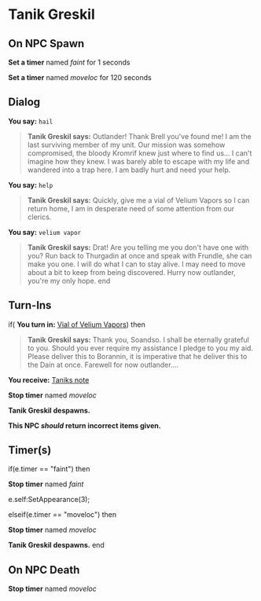 # Tanik Greskil


## On NPC Spawn

**Set a timer** named *faint* for 1 seconds

**Set a timer** named *moveloc* for 120 seconds
## Dialog

**You say:** `hail`



>**Tanik Greskil says:** Outlander! Thank Brell you've found me! I am the last surviving member of my unit. Our mission was somehow compromised, the bloody Kromrif knew just where to find us... I can't imagine how they knew. I was barely able to escape with my life and wandered into a trap here. I am badly hurt and need your help.

**You say:** `help`



>**Tanik Greskil says:** Quickly, give me a vial of Velium Vapors so I can return home, I am in desperate need of some attention from our clerics.

**You say:** `velium vapor`



>**Tanik Greskil says:** Drat! Are you telling me you don't have one with you? Run back to Thurgadin at once and speak with Frundle, she can make you one. I will do what I can to stay alive. I may need to move about a bit to keep from being discovered. Hurry now outlander, you're my only hope.
end

## Turn-Ins





if( **You turn in:** [Vial of Velium Vapors](/item/1553)) then


>**Tanik Greskil says:** Thank you, Soandso. I shall be eternally grateful to you. Should you ever require my assistance I pledge to you my aid. Please deliver this to Borannin, it is imperative that he deliver this to the Dain at once. Farewell for now outlander....


 **You receive:**  [Taniks note](/item/1560) 


**Stop timer** named *moveloc*


**Tanik Greskil despawns.**

**This NPC *should* return incorrect items given.**

## Timer(s)

if(e.timer == "faint") then


**Stop timer** named *faint*


e.self:SetAppearance(3);

elseif(e.timer == "moveloc") then


**Stop timer** named *moveloc*


**Tanik Greskil despawns.**
end

## On NPC Death

**Stop timer** named *moveloc*